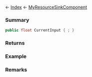 ← [Index](Api-Index) ← [MyResourceSinkComponent](Sandbox.Game.EntityComponents.MyResourceSinkComponent)

### Summary

```csharp
public float CurrentInput { ; }
```

### Returns

### Example

### Remarks

